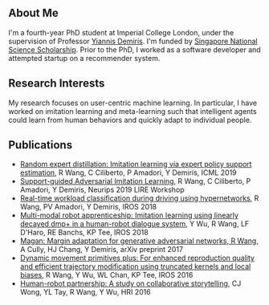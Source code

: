 ## About Me
I'm a fourth-year PhD student at Imperial College London, under the supervision of Professor [Yiannis Demiris](https://www.imperial.ac.uk/people/y.demiris). I'm funded by [Singapore National Science Scholarship](https://www.a-star.edu.sg/Scholarships/For-Graduate-Studies/National-Science-Scholarship-PhD). Prior to the PhD, I worked as a software developer and attempted startup on a recommender system.

## Research Interests
My research focuses on user-centric machine learning. In particular, I have worked on imitation learning and meta-learning such that intelligent agents could learn from human behaviors and quickly adapt to individual people.

## Publications
* [Random expert distillation: Imitation learning via expert policy support estimation](https://arxiv.org/pdf/1905.06750), R Wang, C Ciliberto, P Amadori, Y Demiris, ICML 2019
* [Support-guided Adversarial Imitation Learning](https://openreview.net/pdf?id=r1x3unVKPS), R Wang, C Ciliberto, P Amadori, Y Demiris, Neurips 2019 LIRE Workshop
* [Real-time workload classification during driving using hypernetworks](https://ieeexplore.ieee.org/iel7/8574473/8593358/08594305.pdf), R Wang, PV Amadori, Y Demiris, IROS 2018
* [Multi-modal robot apprenticeship: Imitation learning using linearly decayed dmp+ in a human-robot dialogue system](https://ieeexplore.ieee.org/iel7/8574473/8593358/08593634.pdf), Y Wu, R Wang, LF D'Haro, RE Banchs, KP Tee, IROS 2018
* [Magan: Margin adaptation for generative adversarial networks, R Wang](https://arxiv.org/pdf/1704.03817), A Cully, HJ Chang, Y Demiris, arXiv preprint 2017
* [Dynamic movement primitives plus: For enhanced reproduction quality and efficient trajectory modification using truncated kernels and local biases](https://ieeexplore.ieee.org/iel7/7743711/7758082/07759554.pdf), R Wang, Y Wu, WL Chan, KP Tee, IROS 2016
* [Human-robot partnership: A study on collaborative storytelling](https://ieeexplore.ieee.org/iel7/7446754/7451718/07451843.pdf), CJ Wong, YL Tay, R Wang, Y Wu, HRI 2016 

